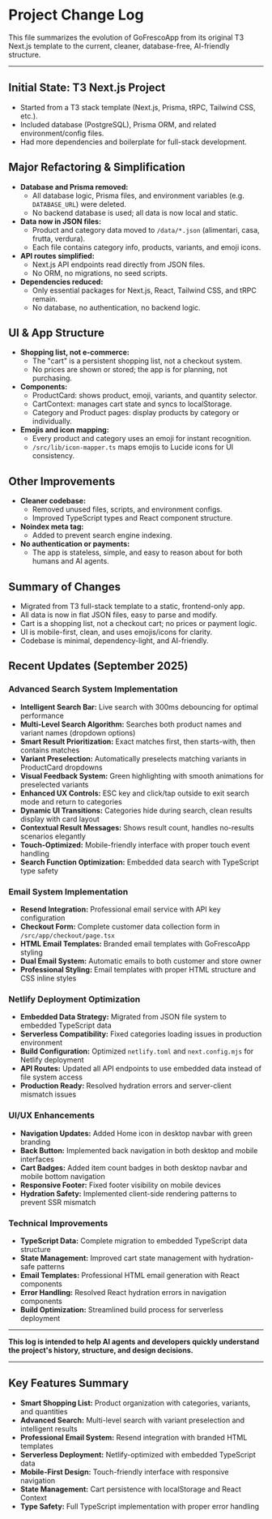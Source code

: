 
# Project Change Log

This file summarizes the evolution of GoFrescoApp from its original T3 Next.js template to the current, cleaner, database-free, AI-friendly structure.

---

## Initial State: T3 Next.js Project

- Started from a T3 stack template (Next.js, Prisma, tRPC, Tailwind CSS, etc.).
- Included database (PostgreSQL), Prisma ORM, and related environment/config files.
- Had more dependencies and boilerplate for full-stack development.

## Major Refactoring & Simplification

- **Database and Prisma removed:**
  - All database logic, Prisma files, and environment variables (e.g. `DATABASE_URL`) were deleted.
  - No backend database is used; all data is now local and static.
- **Data now in JSON files:**
  - Product and category data moved to `/data/*.json` (alimentari, casa, frutta, verdura).
  - Each file contains category info, products, variants, and emoji icons.
- **API routes simplified:**
  - Next.js API endpoints read directly from JSON files.
  - No ORM, no migrations, no seed scripts.
- **Dependencies reduced:**
  - Only essential packages for Next.js, React, Tailwind CSS, and tRPC remain.
  - No database, no authentication, no backend logic.

## UI & App Structure

- **Shopping list, not e-commerce:**
  - The "cart" is a persistent shopping list, not a checkout system.
  - No prices are shown or stored; the app is for planning, not purchasing.
- **Components:**
  - ProductCard: shows product, emoji, variants, and quantity selector.
  - CartContext: manages cart state and syncs to localStorage.
  - Category and Product pages: display products by category or individually.
- **Emojis and icon mapping:**
  - Every product and category uses an emoji for instant recognition.
  - `/src/lib/icon-mapper.ts` maps emojis to Lucide icons for UI consistency.

## Other Improvements

- **Cleaner codebase:**
  - Removed unused files, scripts, and environment configs.
  - Improved TypeScript types and React component structure.
- **Noindex meta tag:**
  - Added to prevent search engine indexing.
- **No authentication or payments:**
  - The app is stateless, simple, and easy to reason about for both humans and AI agents.

## Summary of Changes

- Migrated from T3 full-stack template to a static, frontend-only app.
- All data is now in flat JSON files, easy to parse and modify.
- Cart is a shopping list, not a checkout cart; no prices or payment logic.
- UI is mobile-first, clean, and uses emojis/icons for clarity.
- Codebase is minimal, dependency-light, and AI-friendly.

## Recent Updates (September 2025)

### Advanced Search System Implementation
- **Intelligent Search Bar:** Live search with 300ms debouncing for optimal performance
- **Multi-Level Search Algorithm:** Searches both product names and variant names (dropdown options)
- **Smart Result Prioritization:** Exact matches first, then starts-with, then contains matches
- **Variant Preselection:** Automatically preselects matching variants in ProductCard dropdowns
- **Visual Feedback System:** Green highlighting with smooth animations for preselected variants
- **Enhanced UX Controls:** ESC key and click/tap outside to exit search mode and return to categories
- **Dynamic UI Transitions:** Categories hide during search, clean results display with card layout
- **Contextual Result Messages:** Shows result count, handles no-results scenarios elegantly
- **Touch-Optimized:** Mobile-friendly interface with proper touch event handling
- **Search Function Optimization:** Embedded data search with TypeScript type safety

### Email System Implementation
- **Resend Integration:** Professional email service with API key configuration
- **Checkout Form:** Complete customer data collection form in `/src/app/checkout/page.tsx`
- **HTML Email Templates:** Branded email templates with GoFrescoApp styling
- **Dual Email System:** Automatic emails to both customer and store owner
- **Professional Styling:** Email templates with proper HTML structure and CSS inline styles

### Netlify Deployment Optimization
- **Embedded Data Strategy:** Migrated from JSON file system to embedded TypeScript data
- **Serverless Compatibility:** Fixed categories loading issues in production environment
- **Build Configuration:** Optimized `netlify.toml` and `next.config.mjs` for Netlify deployment
- **API Routes:** Updated all API endpoints to use embedded data instead of file system access
- **Production Ready:** Resolved hydration errors and server-client mismatch issues

### UI/UX Enhancements
- **Navigation Updates:** Added Home icon in desktop navbar with green branding
- **Back Button:** Implemented back navigation in both desktop and mobile interfaces
- **Cart Badges:** Added item count badges in both desktop navbar and mobile bottom navigation
- **Responsive Footer:** Fixed footer visibility on mobile devices
- **Hydration Safety:** Implemented client-side rendering patterns to prevent SSR mismatch

### Technical Improvements
- **TypeScript Data:** Complete migration to embedded TypeScript data structure
- **State Management:** Improved cart state management with hydration-safe patterns
- **Email Templates:** Professional HTML email generation with React components
- **Error Handling:** Resolved React hydration errors in navigation components
- **Build Optimization:** Streamlined build process for serverless deployment

---

**This log is intended to help AI agents and developers quickly understand the project's history, structure, and design decisions.**

---

## Key Features Summary

- **Smart Shopping List:** Product organization with categories, variants, and quantities
- **Advanced Search:** Multi-level search with variant preselection and intelligent results
- **Professional Email System:** Resend integration with branded HTML templates
- **Serverless Deployment:** Netlify-optimized with embedded TypeScript data
- **Mobile-First Design:** Touch-friendly interface with responsive navigation
- **State Management:** Cart persistence with localStorage and React Context
- **Type Safety:** Full TypeScript implementation with proper error handling